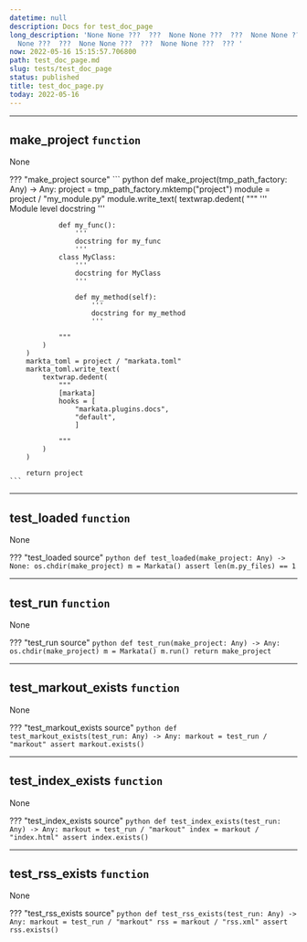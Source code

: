 ```yaml
---
datetime: null
description: Docs for test_doc_page
long_description: 'None None ???  ???  None None ???  ???  None None ???  ???  None
  None ???  ???  None None ???  ???  None None ???  ??? '
now: 2022-05-16 15:15:57.706800
path: test_doc_page.md
slug: tests/test_doc_page
status: published
title: test_doc_page.py
today: 2022-05-16
---
```


---

## make_project `function`

None

??? "make_project source"
    ``` python
    def make_project(tmp_path_factory: Any) -> Any:
        project = tmp_path_factory.mktemp("project")
        module = project / "my_module.py"
        module.write_text(
            textwrap.dedent(
                """
                '''
                Module level docstring
                '''

                def my_func():
                    '''
                    docstring for my_func
                    '''
                class MyClass:
                    '''
                    docstring for MyClass
                    '''

                    def my_method(self):
                        '''
                        docstring for my_method
                        '''

                """
            )
        )
        markta_toml = project / "markata.toml"
        markta_toml.write_text(
            textwrap.dedent(
                """
                [markata]
                hooks = [
                    "markata.plugins.docs",
                    "default",
                    ]

                """
            )
        )

        return project
    ```


---

## test_loaded `function`

None

??? "test_loaded source"
    ``` python
    def test_loaded(make_project: Any) -> None:
        os.chdir(make_project)
        m = Markata()
        assert len(m.py_files) == 1
    ```


---

## test_run `function`

None

??? "test_run source"
    ``` python
    def test_run(make_project: Any) -> Any:
        os.chdir(make_project)
        m = Markata()
        m.run()
        return make_project
    ```


---

## test_markout_exists `function`

None

??? "test_markout_exists source"
    ``` python
    def test_markout_exists(test_run: Any) -> Any:
        markout = test_run / "markout"
        assert markout.exists()
    ```


---

## test_index_exists `function`

None

??? "test_index_exists source"
    ``` python
    def test_index_exists(test_run: Any) -> Any:
        markout = test_run / "markout"
        index = markout / "index.html"
        assert index.exists()
    ```


---

## test_rss_exists `function`

None

??? "test_rss_exists source"
    ``` python
    def test_rss_exists(test_run: Any) -> Any:
        markout = test_run / "markout"
        rss = markout / "rss.xml"
        assert rss.exists()
    ```